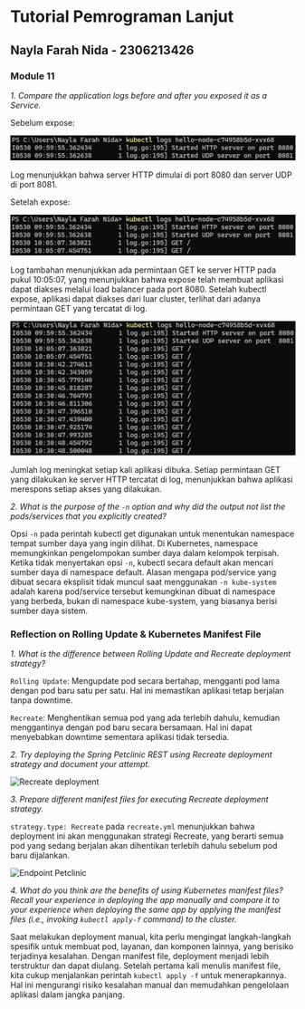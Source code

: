 # Tutorial Pemrograman Lanjut
## Nayla Farah Nida - 2306213426

### Module 11

*1. Compare the application logs before and after you exposed it as a Service.*

Sebelum expose:

![Before exposing as service](logs-before-exposed.png)

Log menunjukkan bahwa server HTTP dimulai di port 8080 dan server UDP di port 8081.

Setelah expose:

![After exposing as service](logs-after-exposed.png)

Log tambahan menunjukkan ada permintaan GET ke server HTTP pada pukul 10:05:07, yang menunjukkan bahwa expose telah membuat aplikasi dapat diakses melalui load balancer pada port 8080. Setelah kubectl expose, aplikasi dapat diakses dari luar cluster, terlihat dari adanya permintaan GET yang tercatat di log.

![After running the app several times](logs-after-running-apps.png)

Jumlah log meningkat setiap kali aplikasi dibuka. Setiap permintaan GET yang dilakukan ke server HTTP tercatat di log, menunjukkan bahwa aplikasi merespons setiap akses yang dilakukan.

*2. What is the purpose of the `-n` option and why did the output not list the pods/services that you explicitly created?*

Opsi ```-n``` pada perintah kubectl get digunakan untuk menentukan namespace tempat sumber daya yang ingin dilihat. Di Kubernetes, namespace memungkinkan pengelompokan sumber daya dalam kelompok terpisah. Ketika tidak menyertakan opsi ```-n```, kubectl secara default akan mencari sumber daya di namespace default. Alasan mengapa pod/service yang dibuat secara eksplisit tidak muncul saat menggunakan ```-n kube-system``` adalah karena pod/service tersebut kemungkinan dibuat di namespace yang berbeda, bukan di namespace kube-system, yang biasanya berisi sumber daya sistem.


### Reflection on Rolling Update & Kubernetes Manifest File

*1. What is the difference between Rolling Update and Recreate deployment strategy?*

```Rolling Update```: Mengupdate pod secara bertahap, mengganti pod lama dengan pod baru satu per satu. Hal ini memastikan aplikasi tetap berjalan tanpa downtime.

```Recreate```: Menghentikan semua pod yang ada terlebih dahulu, kemudian menggantinya dengan pod baru secara bersamaan. Hal ini dapat menyebabkan downtime sementara aplikasi tidak tersedia.

*2. Try deploying the Spring Petclinic REST using Recreate deployment strategy and document your attempt.*

![Recreate deployment](recreate-deployment.png)

*3. Prepare different manifest files for executing Recreate deployment strategy.*

```strategy.type: Recreate``` pada ```recreate.yml``` menunjukkan bahwa deployment ini akan menggunakan strategi Recreate, yang berarti semua pod yang sedang berjalan akan dihentikan terlebih dahulu sebelum pod baru dijalankan.

![Endpoint Petclinic](endpoint-petclinic.png)

*4. What do you think are the benefits of using Kubernetes manifest files? Recall your experience in deploying the app manually and compare it to your experience when deploying the same app by applying the manifest files (i.e., invoking `kubectl apply-f` command) to the cluster.*

Saat melakukan deployment manual, kita perlu mengingat langkah-langkah spesifik untuk membuat pod, layanan, dan komponen lainnya, yang berisiko terjadinya kesalahan. Dengan manifest file, deployment menjadi lebih terstruktur dan dapat diulang. Setelah pertama kali menulis manifest file, kita cukup menjalankan perintah ```kubectl apply -f``` untuk menerapkannya. Hal ini mengurangi risiko kesalahan manual dan memudahkan pengelolaan aplikasi dalam jangka panjang.